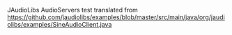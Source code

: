 JAudioLibs AudioServers test translated from https://github.com/jaudiolibs/examples/blob/master/src/main/java/org/jaudiolibs/examples/SineAudioClient.java